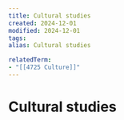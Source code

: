 ```yaml
---
title: Cultural studies
created: 2024-12-01
modified: 2024-12-01
tags: 
alias: Cultural studies

relatedTerm:
- "[[4725 Culture]]"
---
```

# Cultural studies
